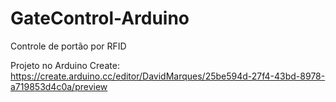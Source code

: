 # GateControl-Arduino
Controle de portão por RFID

Projeto no Arduino Create: https://create.arduino.cc/editor/DavidMarques/25be594d-27f4-43bd-8978-a719853d4c0a/preview
